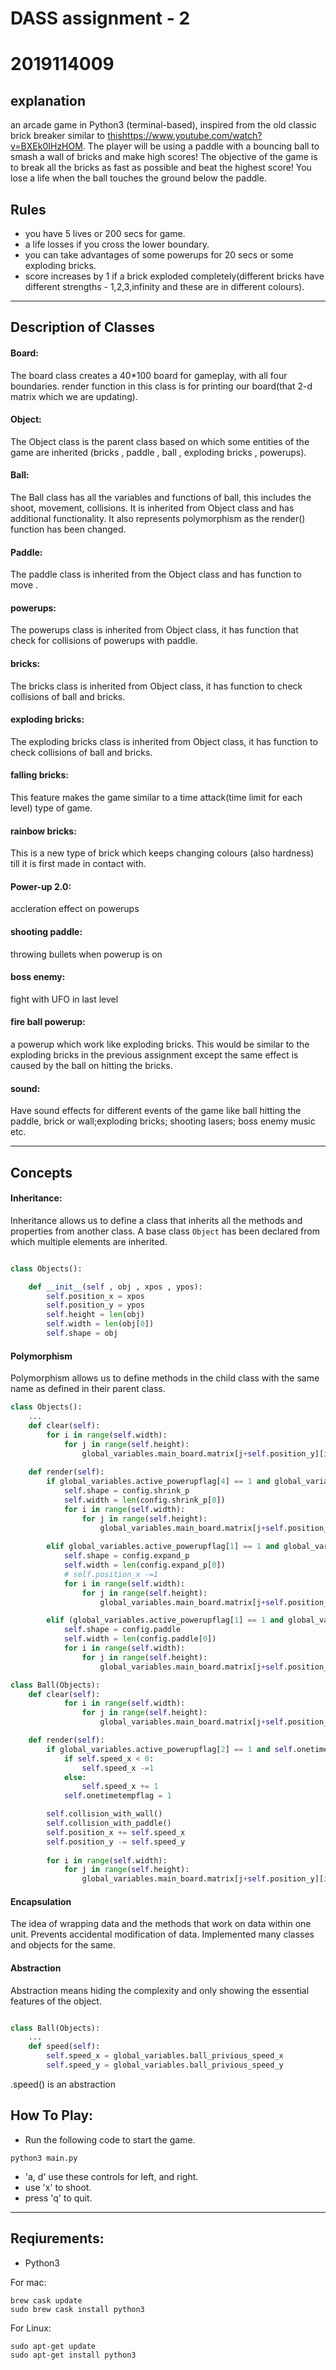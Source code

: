 # DASS assignment - 2
# 2019114009

## explanation

an arcade game in Python3 (terminal-based), inspired from the old classic brick breaker similar to [this]()https://www.youtube.com/watch?v=BXEk0IHzHOM. The player will be using a paddle with a bouncing ball to smash a wall of bricks and make high scores! The objective of the game is to break all the bricks as fast as possible and beat the highest score! You lose a life when the ball touches the ground below the paddle.

Rules
-------------------

* you have 5 lives or 200 secs for game. 
* a life losses if you cross the lower boundary.
* you can take advantages of some powerups for 20 secs or some exploding bricks. 
* score increases by 1 if a brick exploded completely(different bricks have different strengths - 1,2,3,infinity and these are in different colours).


------------------------

Description of Classes 
--------------------------------------------
#### Board:
The board class creates a 40*100 board for gameplay, with all four boundaries. render function in this class is for printing our board(that 2-d matrix which we are updating).

#### Object:
The Object class is the parent class based on which some entities of the game are inherited (bricks , paddle , ball , exploding bricks , powerups).

#### Ball:
The Ball class has all the variables and functions of ball, this includes the shoot, movement, collisions. It is inherited from Object class and has additional functionality. It also represents polymorphism as the render() function has been changed.

#### Paddle:
The paddle class is inherited from the Object class and has function to move .

#### powerups:
The powerups class is inherited from Object class, it has function that check for collisions of powerups with paddle.

#### bricks:
The bricks class is inherited from Object class, it has function to check collisions of ball and bricks.

#### exploding bricks:
The exploding bricks class is inherited from Object class, it has function to check collisions of ball and bricks.

#### falling bricks:
This feature makes the game similar to a time attack(time limit for each level) type of game. 

#### rainbow bricks:
This is a new type of brick which keeps changing colours (also hardness) till it is first made in contact with.

#### Power-up 2.0:
accleration effect on powerups

#### shooting paddle:
throwing bullets when powerup is on 

#### boss enemy:
fight with UFO in last level

#### fire ball powerup:
a powerup which work like exploding bricks. 
This would be similar to the exploding bricks in the previous assignment except the same effect is caused by the ball on hitting the bricks.

#### sound:
Have sound effects for different events of the game like ball hitting the paddle, brick or wall;exploding bricks; shooting lasers; boss enemy music etc.
__________________

Concepts
--------------------------------------------

#### Inheritance:

Inheritance allows us to define a class that inherits all the methods and properties from another class. 
A base class `Object` has been declared from which multiple elements are inherited.

```python

class Objects():

    def __init__(self , obj , xpos , ypos):
        self.position_x = xpos
        self.position_y = ypos
        self.height = len(obj)
        self.width = len(obj[0])
        self.shape = obj

```

#### Polymorphism

Polymorphism allows us to define methods in the child class with the same name as defined in their parent class. 

```python
class Objects():
    ...
    def clear(self):
        for i in range(self.width):
            for j in range(self.height):
                global_variables.main_board.matrix[j+self.position_y][i+self.position_x] = " "
    
    def render(self):
        if global_variables.active_powerupflag[4] == 1 and global_variables.active_powerupflag[1] == 0:
            self.shape = config.shrink_p
            self.width = len(config.shrink_p[0])
            for i in range(self.width):
                for j in range(self.height):
                    global_variables.main_board.matrix[j+self.position_y][i+self.position_x] =( Back.CYAN + Fore.CYAN + self.shape[j][i] )
        
        elif global_variables.active_powerupflag[1] == 1 and global_variables.active_powerupflag[4] == 0:
            self.shape = config.expand_p
            self.width = len(config.expand_p[0])
            # self.position_x -=1 
            for i in range(self.width):
                for j in range(self.height):
                    global_variables.main_board.matrix[j+self.position_y][i+self.position_x] =( Back.CYAN + Fore.CYAN + self.shape[j][i] )

        elif (global_variables.active_powerupflag[1] == 1 and global_variables.active_powerupflag[4] == 1) or (global_variables.active_powerupflag[1] == 0 and global_variables.active_powerupflag[4] == 0):
            self.shape = config.paddle
            self.width = len(config.paddle[0])
            for i in range(self.width):
                for j in range(self.height):
                    global_variables.main_board.matrix[j+self.position_y][i+self.position_x] =( Back.CYAN + Fore.CYAN + self.shape[j][i] )
```
```python
class Ball(Objects):
    def clear(self):
            for i in range(self.width):
                for j in range(self.height):
                    global_variables.main_board.matrix[j+self.position_y][i+self.position_x] = " "

    def render(self):
        if global_variables.active_powerupflag[2] == 1 and self.onetimetempflag == 0:
            if self.speed_x < 0:
                self.speed_x -=1
            else:
                self.speed_x += 1
            self.onetimetempflag = 1

        self.collision_with_wall()
        self.collision_with_paddle()
        self.position_x += self.speed_x
        self.position_y -= self.speed_y
        
        for i in range(self.width):
            for j in range(self.height):
                global_variables.main_board.matrix[j+self.position_y][i+self.position_x] = self.shape[j][i]
```

#### Encapsulation

The idea of wrapping data and the methods that work on data within one unit. Prevents accidental modification of data.
Implemented many classes and objects for the same.

#### Abstraction

Abstraction means hiding the complexity and only showing the essential features of the object.

```python

class Ball(Objects):
    ...
    def speed(self):
        self.speed_x = global_variables.ball_privious_speed_x
        self.speed_y = global_variables.ball_privious_speed_y
```
.speed() is an abstraction

How To Play:
------------------

* Run the following code to start the game.
```
python3 main.py
```
* 'a,  d' use these controls for left, and right.
* use 'x' to shoot. 
* press 'q' to quit.

___________________

Reqiurements:
--------------------
- Python3

For mac:
```
brew cask update
sudo brew cask install python3
```
For Linux:
```
sudo apt-get update
sudo apt-get install python3
```
